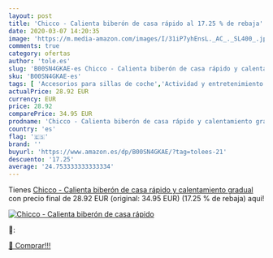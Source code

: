 ```yaml
---
layout: post
title: 'Chicco - Calienta biberón de casa rápido al 17.25 % de rebaja'
date: 2020-03-07 14:20:35
image: 'https://m.media-amazon.com/images/I/31iP7yhEnsL._AC_._SL400_.jpg'
comments: true
category: ofertas
author: 'tole.es'
slug: 'B00SN4GKAE-es Chicco - Calienta biberón de casa rápido y calentamiento...'
sku: 'B00SN4GKAE-es'
tags: [ 'Accesorios para sillas de coche','Actividad y entretenimiento','Andadores','Bebé','Espejos para asientos traseros','Higiene y cuidado','Sillas de coche y accesorios','Toallitas húmedas para bebé','Toallitas y accesorios para bebé','biberón','chicco', ]
actualPrice: 28.92 EUR
currency: EUR
price: 28.92
comparePrice: 34.95 EUR
prodname: 'Chicco - Calienta biberón de casa rápido y calentamiento gradual'
country: 'es'
flag: '🇪🇸'
brand: ''
buyurl: 'https://www.amazon.es/dp/B00SN4GKAE/?tag=tolees-21'
descuento: '17.25'
average: '24.753333333333334'
---
```


Tienes [Chicco - Calienta biberón de casa rápido y calentamiento gradual](https://www.amazon.es/dp/B00SN4GKAE/?tag=tolees-21) con precio final de  28.92 EUR (original: 34.95 EUR) (17.25 %  de rebaja) aqui!

[![Chicco - Calienta biberón de casa rápido](https://m.media-amazon.com/images/I/31iP7yhEnsL._AC_._SL400_.jpg)](https://www.amazon.es/dp/B00SN4GKAE/?tag=tolees-21)

🔎:


[🛒 Comprar!!!](https://www.amazon.es/dp/B00SN4GKAE/?tag=tolees-21)
